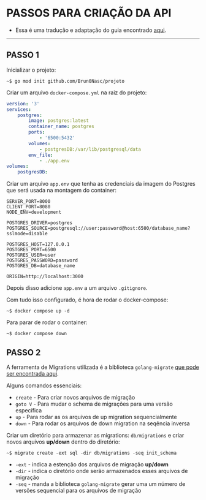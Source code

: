 # **PASSOS PARA CRIAÇÃO DA API**

* Essa é uma tradução e adaptação do guia encontrado [aqui](https://codevoweb.com/golang-crud-restful-api-with-sqlc-and-postgresql/).

---

## **PASSO 1**

Inicializar o projeto:

```console
~$ go mod init github.com/Brun0Nasc/projeto
```

Criar um arquivo `docker-compose.yml` na raiz do projeto:

```yml
version: '3'
services:
    postgres:
        image: postgres:latest
        container_name: postgres
        ports:
            - '6500:5432'
        volumes:
            - postgresDB:/var/lib/postgresql/data
        env_file:
            - ./app.env
volumes:
    postgresDB:
```

Criar um arquivo `app.env` que tenha as credenciais da imagem do Postgres que será usada na montagem do container:

```dotenv
SERVER_PORT=8000
CLIENT_PORT=8080
NODE_ENV=development

POSTGRES_DRIVER=postgres
POSTGRES_SOURCE=postgresql://user:password@host:6500/database_name?sslmode=disable

POSTGRES_HOST=127.0.0.1
POSTGRES_PORT=6500
POSTGRES_USER=user
POSTGRES_PASSWORD=password
POSTGRES_DB=database_name

ORIGIN=http://localhost:3000
```

Depois disso adicione `app.env` a um arquivo `.gitignore`.

Com tudo isso configurado, é hora de rodar o docker-compose:

```console
~$ docker compose up -d
```

Para parar de rodar o container:

```console
~$ docker compose down
```

## **PASSO 2**

A ferramenta de Migrations utilizada é a biblioteca `golang-migrate` [que pode ser encontrada aqui](https://github.com/golang-migrate/migrate/tree/master/cmd/migrate).

Alguns comandos essenciais:

* `create` - Para criar novos arquivos de migração
* `goto V` - Para mudar o schema de migrações para uma versão específica
* `up` - Para rodar as os arquivos de up migration sequencialmente
* `down` - Para rodar os arquivos de down migration na seqência inversa

Criar um diretório para armazenar as migrations: `db/migrations` e criar novos arquivos **up/down** dentro do diretório:

```console
~$ migrate create -ext sql -dir db/migrations -seq init_schema
```

* `-ext` - indica a estenção dos arquivos de migração **up/down**
* `-dir` - indica o diretório onde serão armazenados esses arquivos de migração
* `-seq` - manda a biblioteca `golang-migrate` gerar uma um número de versões sequencial para os arquivos de migração
